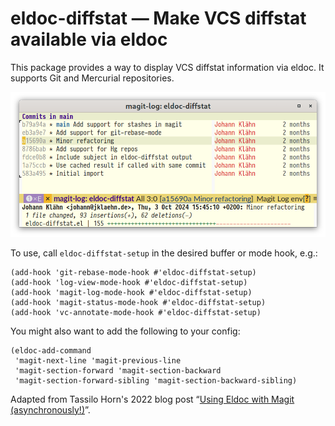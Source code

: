 # eldoc-diffstat — Make VCS diffstat available via eldoc

This package provides a way to display VCS diffstat information via eldoc.
It supports Git and Mercurial repositories.

![A screenshot showing diffstat information in the echo area of a magit-log buffer.](screenshot.webp "diffstat information is available in the echo area.")

To use, call `eldoc-diffstat-setup` in the desired buffer or mode hook, e.g.:

```elisp
(add-hook 'git-rebase-mode-hook #'eldoc-diffstat-setup)
(add-hook 'log-view-mode-hook #'eldoc-diffstat-setup)
(add-hook 'magit-log-mode-hook #'eldoc-diffstat-setup)
(add-hook 'magit-status-mode-hook #'eldoc-diffstat-setup)
(add-hook 'vc-annotate-mode-hook #'eldoc-diffstat-setup)
```

You might also want to add the following to your config:

```elisp
(eldoc-add-command
 'magit-next-line 'magit-previous-line
 'magit-section-forward 'magit-section-backward
 'magit-section-forward-sibling 'magit-section-backward-sibling)
```

Adapted from Tassilo Horn's 2022 blog post “[Using Eldoc with Magit
(asynchronously!)][tsdh-blog-post]”.

[tsdh-blog-post]: https://www.tsdh.org/posts/2022-07-20-using-eldoc-with-magit-async.html
